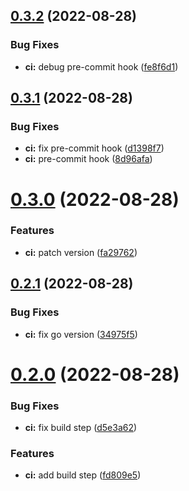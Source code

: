 ## [0.3.2](https://github.com/shprota/eisen/compare/v0.3.1...v0.3.2) (2022-08-28)


### Bug Fixes

* **ci:** debug pre-commit hook ([fe8f6d1](https://github.com/shprota/eisen/commit/fe8f6d1867cca388ca60441caa5bd75729b3ef78))



## [0.3.1](https://github.com/shprota/eisen/compare/v0.3.0...v0.3.1) (2022-08-28)


### Bug Fixes

* **ci:** fix pre-commit hook ([d1398f7](https://github.com/shprota/eisen/commit/d1398f7aff779ed4d70393e174e0faa31c21afb6))
* **ci:** pre-commit hook ([8d96afa](https://github.com/shprota/eisen/commit/8d96afab8c1d03900b8cabdf161d37ee414128f2))



# [0.3.0](https://github.com/shprota/eisen/compare/v0.2.1...v0.3.0) (2022-08-28)


### Features

* **ci:** patch version ([fa29762](https://github.com/shprota/eisen/commit/fa29762aedade0943d630d9d2dad6a4175d19cd1))



## [0.2.1](https://github.com/shprota/eisen/compare/v0.2.0...v0.2.1) (2022-08-28)


### Bug Fixes

* **ci:** fix go version ([34975f5](https://github.com/shprota/eisen/commit/34975f5e4a8f7d8c7cd8fe7b2fe7ae638ada6a62))



# [0.2.0](https://github.com/shprota/eisen/compare/v0.1.0...v0.2.0) (2022-08-28)


### Bug Fixes

* **ci:** fix build step ([d5e3a62](https://github.com/shprota/eisen/commit/d5e3a625936e58f313df4817706bcdfd0aa6f812))


### Features

* **ci:** add build step ([fd809e5](https://github.com/shprota/eisen/commit/fd809e51296025a5a3e8af5a6770bd1479986cef))



